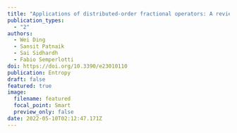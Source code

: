 ```yaml
---
title: "Applications of distributed-order fractional operators: A review"
publication_types:
  - "2"
authors:
  - Wei Ding
  - Sansit Patnaik
  - Sai Sidhardh
  - Fabio Semperlotti
doi: https://doi.org/10.3390/e23010110
publication: Entropy
draft: false
featured: true
image:
  filename: featured
  focal_point: Smart
  preview_only: false
date: 2022-05-10T02:12:47.171Z
---
```


